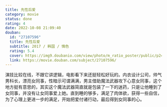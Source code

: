 ```yaml
---
title: 先性后爱
category: movie
status: done
rating: 4
date: 2022-10-08 21:09:40
douban:
  id: "27107596"
  title: 先性后爱
  subtitle: 2017 / 韩国 / 情色
  rating: 5.4
  cover: https://img9.doubanio.com/view/photo/m_ratio_poster/public/p2495483484.jpg
  link: https://movie.douban.com/subject/27107596/
---
```


演技比较在线，不跟它讲逻辑，电影看下来还挺轻松好玩的。内衣设计公司，帅气男科长，漂亮女同事，性暗示可谓满满，男主借助魔法武器攻下心意女同事，这个地方挺有意思的，其实这个魔法武器简直就是包装了一下的迷药，只是让他睡到了女同事，并没有让女同事爱上她。直到睡的够多，满足了肉体欲，获得一些自信，为了心理上更进一步的满足，开始把爱付诸行动，最后得到女同事的心。